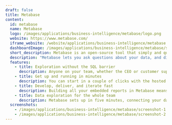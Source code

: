 ```yaml
---
draft: false
title: Metabase
content:
  id: metabase
  name: Metabase
  logo: /images/applications/business-intelligence/metabase/logo.png
  website: https://www.metabase.com/
  iframe_website: /website/applications/business-intelligence/metabase
  dashboardImage: /images/applications/business-intelligence/metabase/screenshot-1.png
  short_description: Metabase is an open-source tool that simply and quickly gathers business intelligence and analytics for your company.
  description: "Metabase lets you ask questions about your data, and displays answers in clear formats such as a bar graph or detailed table. You can save your questions for later, or group them into great-looking dashboards. It's easy to share questions and dashboards with the rest of your team."
  features:
    - title: Exploration without the SQL barrier
      description: Anyone on your team, whether the CEO or customer support, can get answers to questions about your data with just a few clicks. When the questions get more complicated, SQL and the Metabase notebook editor can be used by the data-savvy.
    - title: Get up and running in minutes
      description: You can start in a couple of clicks with the hosted version, or use Docker to get up and running on your own for free. Then you connect to your data, invite your team, and you have a business intelligence solution that would usually take a sales call.
    - title: Develop, deliver, and iterate fast
      description: Building all your embedded reports in Metabase means quick development and iteration cycles, letting you deliver data and dashboards to your customers even faster. Plus, with just a few clicks you can customize the look and feel to match your own brand.
    - title: Data exploration for the whole team
      description: Metabase sets up in five minutes, connecting your database and bringing its data to life in beautiful visualizations. An intuitive interface makes data exploration feel like second nature. opening data up for everyone, not just analysts and developers.
  screenshots:
    - /images/applications/business-intelligence/metabase/screenshot-1.png
    - /images/applications/business-intelligence/metabase/screenshot-2.png
---
```

